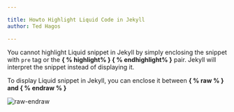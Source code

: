 ```yaml
---

title: Howto Highlight Liquid Code in Jekyll
author: Ted Hagos

---
```


You cannot highlight Liquid snippet in Jekyll by simply enclosing the snippet with `pre` tag or the **&#123; % highlight% &#125; &#123; % endhighlight% &#125;** pair. Jekyll will interpret the snippet instead of displaying it. 

To display Liquid snippet in Jekyll, you can enclose it between **&#123; % raw % &#125; and &#123; % endraw % &#125;** 

![raw-endraw](images/raw-endraw.png)
